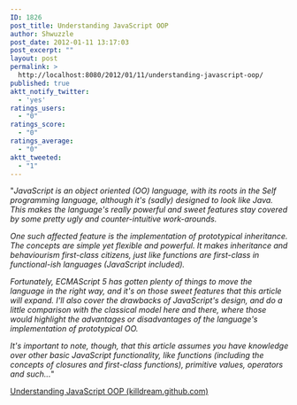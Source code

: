 ```yaml
---
ID: 1826
post_title: Understanding JavaScript OOP
author: Shwuzzle
post_date: 2012-01-11 13:17:03
post_excerpt: ""
layout: post
permalink: >
  http://localhost:8080/2012/01/11/understanding-javascript-oop/
published: true
aktt_notify_twitter:
  - 'yes'
ratings_users:
  - "0"
ratings_score:
  - "0"
ratings_average:
  - "0"
aktt_tweeted:
  - "1"
---
```

"<em>JavaScript is an object oriented (OO) language, with its roots in the Self programming language, although it's (sadly) designed to look like Java. This makes the language's really powerful and sweet features stay covered by some pretty ugly and counter-intuitive work-arounds.</em>

<em>One such affected feature is the implementation of prototypical inheritance. The concepts are simple yet flexible and powerful. It makes inheritance and behaviourism first-class citizens, just like functions are first-class in functional-ish languages (JavaScript included).</em>

<em>Fortunately, ECMAScript 5 has gotten plenty of things to move the language in the right way, and it's on those sweet features that this article will expand. I'll also cover the drawbacks of JavaScript's design, and do a little comparison with the classical model here and there, where those would highlight the advantages or disadvantages of the language's implementation of prototypical OO.</em>

<em>It's important to note, though, that this article assumes you have knowledge over other basic JavaScript functionality, like functions (including the concepts of closures and first-class functions), primitive values, operators and such...</em>"

<a href="http://killdream.github.com/blog/2011/10/understanding-javascript-oop/index.html">Understanding JavaScript OOP (killdream.github.com)</a>